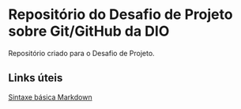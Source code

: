 # Repositório do Desafio de Projeto sobre Git/GitHub da DIO
Repositório criado para o Desafio de Projeto.

## Links úteis
[Sintaxe básica Markdown](https://www.markdownguide.org/)

